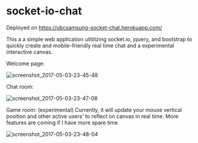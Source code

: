 # socket-io-chat

Deployed on https://ubcsamsung-socket-chat.herokuapp.com/

This a a simple web application ulitilizing socket.io, jquery, and bootstrap to quickly create and mobile-friendly real time chat and a experimental interactive canvas.

Welcome page:

![screenshot_2017-05-03-23-45-48](https://cloud.githubusercontent.com/assets/13183201/25693037/a4619c3e-305b-11e7-8853-1792a67a1ed0.png)

Chat room:

![screenshot_2017-05-03-23-47-08](https://cloud.githubusercontent.com/assets/13183201/25693034/a25daffe-305b-11e7-9f9c-b4cc800fd281.png)

Game room: (experimental)
Currently, it will update your mouse vertical position and other active users' to reflect on canvas in real time. More features are coming if I have more spare time.

![screenshot_2017-05-03-23-48-04](https://cloud.githubusercontent.com/assets/13183201/25693040/a5fd20d6-305b-11e7-8f5f-13257f5de455.png)
